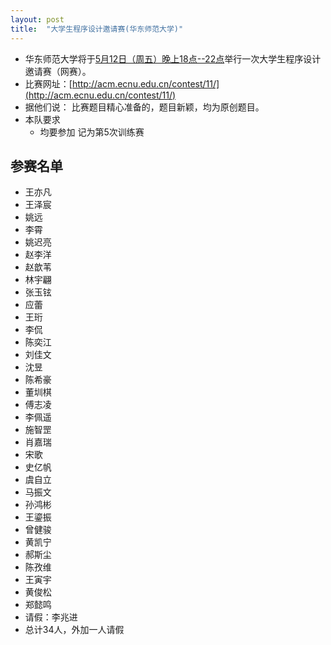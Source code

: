 ```yaml
---
layout: post
title:  "大学生程序设计邀请赛(华东师范大学)"
---
```

- 华东师范大学将于[5月12日（周五）晚上18点--22点](https://www.timeanddate.com/worldclock/fixedtime.html?msg=%E5%A4%A7%E5%AD%A6%E7%94%9F%E7%A8%8B%E5%BA%8F%E8%AE%BE%E8%AE%A1%E9%82%80%E8%AF%B7%E8%B5%9B%28%E5%8D%8E%E4%B8%9C%E5%B8%88%E8%8C%83%E5%A4%A7%E5%AD%A6%29&iso=20170512T18&p1=237&ah=4)举行一次大学生程序设计邀请赛（网赛）。
- 比赛网址：[http://acm.ecnu.edu.cn/contest/11/](http://acm.ecnu.edu.cn/contest/11/)
- 据他们说：
  比赛题目精心准备的，题目新颖，均为原创题目。
- 本队要求
  - 均要参加 记为第5次训练赛

## 参赛名单
- 王亦凡
- 王泽宸
- 姚远
- 李霄
- 姚迟亮
- 赵李洋
- 赵歆苇
- 林宇翩
- 张玉铉
- 应蕾
- 王珩
- 李侃
- 陈奕江
- 刘佳文
- 沈昱
- 陈希豪
- 董圳棋
- 傅志凌
- 李佩遥
- 施智罡
- 肖嘉瑞
- 宋歌
- 史亿帆
- 虞自立
- 马振文
- 孙鸿彬
- 王鎏振
- 曾健骏
- 黄凯宁
- 郝斯尘
- 陈孜维
- 王寅宇
- 黄俊松
- 郑懿鸣
- 请假：李兆进
- 总计34人，外加一人请假

